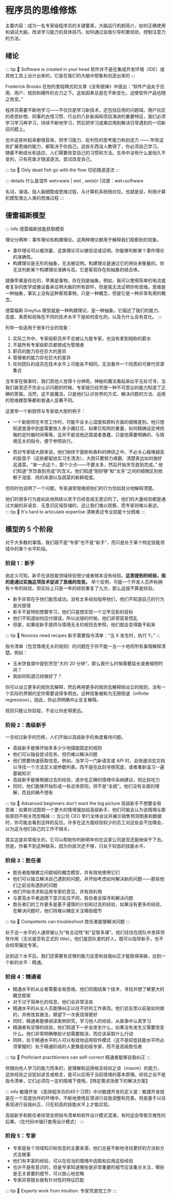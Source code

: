 # 程序员的思维修炼

主要内容：成为一名专家级程序员的关键要素，大脑运行机制简介，如何正确使用和调试大脑，改进学习能力的具体技巧，如何通过自我引导积累经验，控制注意力的方法。

## 绪论

::: tip 🤔 Software is created in your head
软件并不是在集成开发环境（IDE）或其他工具上设计出来的，它是在我们的大脑中想象和创造出来的
:::

Frederick Brooks 在他的里程碑式的文章《没有银弹》中提出：“软件产品处于应用、用户、规则和硬件的合力之下。这些因素总是在不断变化，迫使软件产品也随之改变。”

程序员需要不断地学习——不仅仅是学习新技术，还包括应用的问题域、用户社区的奇思妙想、同事的古怪习惯、行业的八卦新闻和项目演进的重要特征，我们必须学习学习再学习，持续不断地学习，然后把学习成果应用到解决日常遇到的一切新旧问题上。

也许这些听起来都很容易，但学习能力、批判性的思考能力和创造力 —— 所有这些扩展思维的能力，都取决于你自己。这些东西没人教得了，你必须自己学习。
随着不断成长和适应，人们需要改变自己的习惯和方法。生命中没有什么是恒久不变的，只有死鱼才随波逐流，尝试改变自己。

::: tip 🤔 Only dead fish go with the flow
切忌随波逐流
:::

::: details 什么是湿件
wet•ware | wet , we(e)r |词源：wet+software

名词，谐语。指人脑细胞或思维过程，与计算机系统相对应。也就是说，利用计算机模型类比人类的思维过程
:::
## 德雷福斯模型


::: info 德雷福斯技能获取模型

理论分两种：事件理论和构建理论。这两种理论都用于解释我们观察到的现象。

- 事件理论可以被测量，这类理论可以被验证或证明。你能够判断某个事件理论的准确性。
- 构建理论是无形的抽象，无法被证明。构建理论是通过它的用处来衡量的。你无法判断某个构建理论准确与否。它是客观存在和抽象的结合体。

就像苹果是存在的，苹果是事物，存在则是抽象。例如，我可以使用简单的电流或者复杂的医学成像设备来证明大脑的所有部件，但是我无法证明你有思维。思维是一种抽象，事实上没有这种客观事物，只是一种概念，但是它是一种非常有用的概念。

德雷福斯 Dreyfus 模型就是一种构建理论，是一种抽象。它描述了我们的能力、态度、素质和视角在不同的技术水平下是如何变化的，以及为什么会有变化。
:::

列举一些适用于很多行业的现象：

1. 实际工作中，专家级职员并不总被认为是专家，也没有拿到相称的薪水
2. 不是所有专家级职员都想成为管理者
3. 职员的能力存在巨大的差异
4. 管理者的能力存在巨大的差异
5. 任何团队的成员在技术水平上可能各不相同，无法看作一个同质的可替代资源集合


当专家在做事时，我们其他人觉得十分神奇。神秘的魔法看起来似乎无处可寻，当我们甚至还不完全认识问题的时候，专家就已经凭借一种不可思议的能力知道了正确的答案。当然，这不是魔法，只是他们认识世界的方式、解决问题的方法、运用的思维模型等都和普通人显著不同。

这里举一个新厨师与专家级大厨的例子：

- 一个新厨师在辛苦工作时，可能不会关心湿度和原料方面的细微差别。他只想知道食谱中到底需要放入多少藏红花、如果已知肉的重量，如何精确设定烤肉箱的定时器时间等等。这并不是说他迂腐或者愚蠢，只是他需要明确的、与情境无关的指令，便于参照执行。

- 而对专家级大厨来说，他们徜徉于面粉和香料的缭绕之中，不必关心越堆越高的脏盘子（这些都留给实习生清洗），大厨只要努力琢磨、清楚表达如何做好这道菜。“来一点这个，那个少点——不要太多，然后开始烹饪直到完成。” 他们知道“烹饪直到完成”的含义。他们知道“刚好够”和“太多”之间的细微区别依赖于湿度、肉的来源以及蔬菜的新鲜程度。

但同时也说明了一个问题，专家通常很难把他们的行为恰如其分地解释清楚。

他们的很多行为是如此地熟练以至于已经变成无意识的了。他们的大量经验都是通过大脑的非语言、无意识区域存储的，这让我们难以观察，而专家则难以表述。
::: tip 🤔 It's hard to articulate expertise
清晰表述专业技能十分困难
:::

## 模型的 5 个阶段

对于大多数的事情，我们既不是“专家”也不是“新手”，而只是处于某个特定技能领域中的某个水平阶段。

### 阶段 1：新手

由定义可知，新手在该技能领域经验很少或者根本没有经验。**这里提到的经验，指的是通过实施这项技术促进了思维的改变。**
举个反例，可能一个开发人员声称拥有十年的经验，但实际上只是一年的经验重复了九次，那么这就不算是经验。

- 新手非常在乎他们能否成功。没有太多经验指导他们，他们不知道自己的行为是对是错
- 新手不是特别想要学习，他们只是想实现一个立竿见影的目标
- 他们不知道如何应付错误，所以出错的时候，他们非常容易慌乱
- 但是，如果给新手提供与情境无关的规则去参照，他们就会变得能干起来

::: tip 🤔 Novices need recipes
新手需要指令清单：“当 X 发生时，执行 Y。”
:::

指令清单（包含情境无关的规则）的问题在于你不能一五一十地将所有事情解释清楚。例如：
- 玉米饼食谱中提到烹饪“大约 20 分钟”，那么我什么时候需要延长或者缩短时间？
- 我如何知道已经做好了？

你可以设立更多的规则去解释，然后再用更多的规则去解释刚设立的规则，没有一个实际的界限约定你需要说得多明白。这种现象被称为无限倒退（infinite regression）。因此，你必须明确中止反复解释。

规则只能让你启程，不会让你走得更远。
### 阶段 2：高级新手
一旦经过新手的历练，人们开始以高级新手的角度看待问题。

- 高级新手能够开始多多少少地摆脱固定的规则
- 他们可以独自尝试任务，但仍难以解决问题
- 他们想要快速获取信息。例如，当学习一门新语言或 API 时，会快速浏览文档以寻找一个方法定义或参数列表。而不是在此刻寻根究底，或者重新温习一遍基础知识
- 高级新手能够根据过去的经验，逐步在正确的情境中采纳建议，但比较吃力
- 同时，他们能够开始形成一些总体原则，但不是“全貌”。他们没有全面的理解，而且的确不想有

::: tip 🤔 Advanced beginners don't want the big picture
高级新手不想要全局思维：如果你试图把一个更大的情境强加给高级新手，他们可能会认为该情境与那些原则不相关而忽略掉
:::
当公司 CEO 举行全体会议并展示销售预测图表和数据时，你可能会看到这样的反应。许多在这方面经验较少的员工对这些会不加理会，以为这与他们自己的工作不相关。

其实这是非常相关的，它可以帮助你判断明年你在这家公司是否还能继续干下去。但是，你看不到这种联系，因为你层次还不够，只处于较低的技能水平。
### 阶段 3：胜任者
- 胜任者能够建立问题域的概念模型，并有效地使用它们
- 他们可以独立解决自己遇到的问题，并开始考虑如何解决新的问题——那些他们之前没有遇到的问题
- 他们开始寻求和运用专家的意见，并有效利用
- 与更高水平者追随下意识反应不同，胜任者会探寻和解决问题
- 胜任者们的工作更多是基于谨慎的计划和过去的经验，如果没有更多的经验，在解决问题时，他们将难以确定关注哪些细节

::: tip 🤔 Competents can troubleshoot
胜任者能够解决问题
:::

处于这一水平的人通常被认为“有主动性”和“足智多谋”。他们往往在团队中发挥领导作用（无论是否有正式的 title）。他们是团队里的好人，既可以指导新手，也不会经常骚扰专家。

达到这个水平后，我们还需要有足够的能力反思和自我纠正才能取得突破，达到一个新的水平：精通。
### 阶段 4：精通者
- 精通水平的从业者需要全局思维。他们将围绕某个技术，寻找并想了解更大的概念框架
- 对于过于简单化的信息，他们会非常沮丧
- 精通水平的从业人员能够纠正以往不好的工作表现。他们会反思以前是如何做的，并修改其做法，期望下一次表现得更好
- 同时，精通者能够阅读案例研究，学习他人的经验，从故事中认真学习
- 精通者有足够的经验，他们知道下一步会发生什么，如果没有发生又需要改变什么。他们非常明确哪些计划需要取消，而应该采取什么行动
- 同样，处于精通水平的人可以有效地运用软件模式（这不是较低技能水平所必须掌握的）处于精通阶段的人更像是初级专家，而不是高级胜任者

::: tip 🤔 Proficient practitioners can self-correct
精通者能够自我纠正
:::

伴随向他人学习的能力而来的，是理解和运用格言经验之谈（maxim）的能力，这些经验之谈犹如谚言或格言，是可以应用于当前情境的基本原理。经验之谈不是指令清单，它们必须在一定的情境下使用。【特定需求场景下的解决方案】

::: info 敏捷开发
《高效程序员的45个习惯》中对敏捷开发的定义是：敏捷开发就是在一个高度协作的环境中，不断地使用反馈进行自我调整和完善。但是基于以往表现进行自我纠正，只在较高的技能水平上才能实现。

高级新手和胜任者经常会把指令清单和软件设计模式混淆，有时这会导致灾难性的后果。（在代码中强行套用设计模式）
:::

### 阶段 5：专家
- 专家是各个领域知识和信息的主要来源，他们总是不断地寻找更好的方法和方式去做事
- 他们有丰富的经验，可以在恰当的情境中选取和应用这些经验
- 也许不是有意识的，但是专家知道哪些是非常重要的细节应该重点关注，哪些是无关紧要的细节，可以放心地忽略
- 专家非常擅长做有针对性的特征匹配

::: tip 🤔 Experts work from intuition.
专家凭直觉工作
:::
